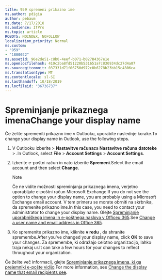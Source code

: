 ```yaml
---
title: 959 spremeni prikazno ime
ms.author: pdigia
author: pebaum
ms.date: 7/17/2018
ms.audience: ITPro
ms.topic: article
ROBOTS: NOINDEX, NOFOLLOW
localization_priority: Normal
ms.custom:
- "959"
- "1800022"
ms.assetid: 96e2de51-c8b0-4eef-b071-b02784367e1e
ms.openlocfilehash: 410c2ba8fd51220b531651a7c830934dc27d4a07
ms.sourcegitcommit: 037331d71f06750d972c0b6278b23bb15c4806ca
ms.translationtype: MT
ms.contentlocale: sl-SI
ms.lasthandoff: 10/18/2019
ms.locfileid: "36736737"
---
```

# <a name="change-your-display-name"></a><span data-ttu-id="afc63-102">Spreminjanje prikaznega imena</span><span class="sxs-lookup"><span data-stu-id="afc63-102">Change your display name</span></span>
  
<span data-ttu-id="afc63-103">Če želite spremeniti prikazno ime v Outlooku, uporabite naslednje korake.</span><span class="sxs-lookup"><span data-stu-id="afc63-103">To change your display name in Outlook, use the following steps.</span></span>
  
1. <span data-ttu-id="afc63-104">V Outlooku izberite \> **Nastavitve računa**za **Nastavitve računa** **datoteke** \> .</span><span class="sxs-lookup"><span data-stu-id="afc63-104">In Outlook, select **File** \> **Account Settings** \> **Account Settings**.</span></span>

2. <span data-ttu-id="afc63-105">Izberite e-poštni račun in nato izberite **Spremeni**.</span><span class="sxs-lookup"><span data-stu-id="afc63-105">Select the email account and then select **Change**.</span></span>

    > [!NOTE]
    > <span data-ttu-id="afc63-106">Če ne vidite možnosti spreminjanja prikaznega imena, verjetno uporabljate e-poštni račun Microsoft Exchange.</span><span class="sxs-lookup"><span data-stu-id="afc63-106">If you do not see the option to change your display name, you are probably using a Microsoft Exchange email account.</span></span> <span data-ttu-id="afc63-107">V tem primeru se morate obrniti na skrbnika, da spremenite prikazno ime.</span><span class="sxs-lookup"><span data-stu-id="afc63-107">In this case, you need to contact your administrator to change your display name.</span></span> <span data-ttu-id="afc63-108">Glejte [Spreminjanje uporabniškega imena in e-poštnega naslova v Officeu 365](https://docs.microsoft.com/office365/admin/add-users/change-a-user-name-and-email-address).</span><span class="sxs-lookup"><span data-stu-id="afc63-108">See [Change a user name and email address in Office 365](https://docs.microsoft.com/office365/admin/add-users/change-a-user-name-and-email-address).</span></span>
  
3. <span data-ttu-id="afc63-109">Ko spremenite prikazno ime, kliknite **v redu** , da shranite spremembe.</span><span class="sxs-lookup"><span data-stu-id="afc63-109">After you've changed your display name, click **OK** to save your changes.</span></span> <span data-ttu-id="afc63-110">Za spremembe, ki odražajo celotno organizacijo, lahko traja nekaj ur.</span><span class="sxs-lookup"><span data-stu-id="afc63-110">It can take a few hours for your changes to reflect throughout your organization.</span></span>

<span data-ttu-id="afc63-111">Če želite več informacij, glejte [Spreminjanje prikaznega imena, ki ga prejemniki e-pošte vidijo](https://support.office.com/article/2b53331a-ba2a-4803-88dc-ac9fe376c8a9.aspx).</span><span class="sxs-lookup"><span data-stu-id="afc63-111">For more information, see [Change the display name that email recipients see](https://support.office.com/article/2b53331a-ba2a-4803-88dc-ac9fe376c8a9.aspx).</span></span>
  